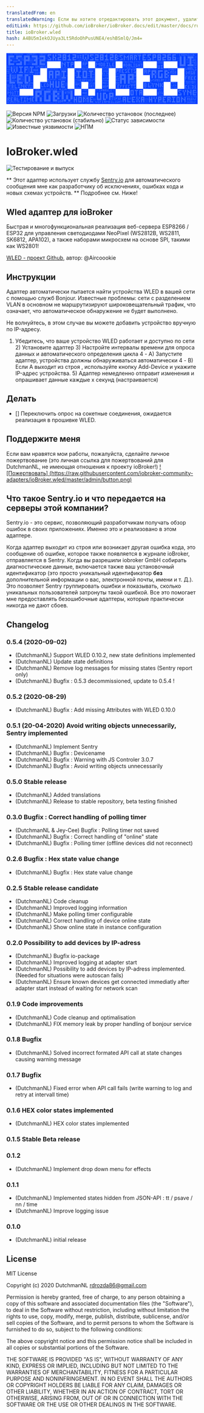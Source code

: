 ```yaml
---
translatedFrom: en
translatedWarning: Если вы хотите отредактировать этот документ, удалите поле «translationFrom», в противном случае этот документ будет снова автоматически переведен
editLink: https://github.com/ioBroker/ioBroker.docs/edit/master/docs/ru/adapterref/iobroker.wled/README.md
title: ioBroker.wled
hash: A4BU5mIekOJUya3Lt5RdoOhPusUNE4/eshBSmlQ/Jm4=
---
```

![Логотип](../../../en/adapterref/iobroker.wled/admin/wled_large.png)

![Версия NPM](http://img.shields.io/npm/v/iobroker.wled.svg)
![Загрузки](https://img.shields.io/npm/dm/iobroker.wled.svg)
![Количество установок (последнее)](http://iobroker.live/badges/wled-installed.svg)
![Количество установок (стабильно)](http://iobroker.live/badges/wled-stable.svg)
![Статус зависимости](https://img.shields.io/david/iobroker-community-adapters/iobroker.wled.svg)
![Известные уязвимости](https://snyk.io/test/github/iobroker-community-adapters/ioBroker.wled/badge.svg)
![НПМ](https://nodei.co/npm/iobroker.wled.png?downloads=true)

# IoBroker.wled
![Тестирование и выпуск](https://github.com/iobroker-community-adapters/ioBroker.wled/workflows/Test%20and%20Release/badge.svg)

** Этот адаптер использует службу [Sentry.io](https://sentry.io) для автоматического сообщения мне как разработчику об исключениях, ошибках кода и новых схемах устройств. ** Подробнее см. Ниже!

## Wled адаптер для ioBroker
Быстрая и многофункциональная реализация веб-сервера ESP8266 / ESP32 для управления светодиодами NeoPixel (WS2812B, WS2811, SK6812, APA102), а также наборами микросхем на основе SPI, такими как WS2801!

[WLED - проект Github](https://github.com/Aircoookie/WLED), автор: @Aircoookie

## Инструкции
Адаптер автоматически пытается найти устройства WLED в вашей сети с помощью служб Bonjour.
Известные проблемы: сети с разделением VLAN в основном не маршрутизируют широковещательный трафик, что означает, что автоматическое обнаружение не будет выполнено.

Не волнуйтесь, в этом случае вы можете добавить устройство вручную по IP-адресу.

1) Убедитесь, что ваше устройство WLED работает и доступно по сети 2) Установите адаптер 3) Настройте интервалы времени для опроса данных и автоматического определения цикла 4 - A) Запустите адаптер, устройства должны обнаруживаться автоматически 4 - B) Если A выходит из строя , используйте кнопку Add-Device и укажите IP-адрес устройства. 5) Адаптер немедленно отправит изменения и опрашивает данные каждые x секунд (настраивается)

## Делать
* [] Переключить опрос на сокетные соединения, ожидается реализация в прошивке WLED.

## Поддержите меня
Если вам нравятся мои работы, пожалуйста, сделайте личное пожертвование (это личная ссылка для пожертвований для DutchmanNL, не имеющая отношения к проекту ioBroker!) [![Пожертвовать] (https://raw.githubusercontent.com/iobroker-community-adapters/ioBroker.wled/master/admin/button.png)](http://paypal.me/DutchmanNL)

## Что такое Sentry.io и что передается на серверы этой компании?
Sentry.io - это сервис, позволяющий разработчикам получать обзор ошибок в своих приложениях. Именно это и реализовано в этом адаптере.

Когда адаптер выходит из строя или возникает другая ошибка кода, это сообщение об ошибке, которое также появляется в журнале ioBroker, отправляется в Sentry. Когда вы разрешили iobroker GmbH собирать диагностические данные, включается также ваш установочный идентификатор (это просто уникальный идентификатор **без** дополнительной информации о вас, электронной почты, имени и т. Д.). Это позволяет Sentry группировать ошибки и показывать, сколько уникальных пользователей затронуты такой ошибкой. Все это помогает мне предоставлять безошибочные адаптеры, которые практически никогда не дают сбоев.

## Changelog
<!--
    Placeholder for the next version (at the beginning of the line):
    ## __WORK IN PROGRESS__
-->

### 0.5.4 (2020-09-02)
* (DutchmanNL) Support WLED 0.10.2, new state definitions implemented
* (DutchmanNL) Update state definitions
* (DutchmanNL) Remove log messages for missing states (Sentry report only)
* (DutchmanNL) Bugfix : 0.5.3 decommissioned, update to 0.5.4 !

### 0.5.2 (2020-08-29)
* (DutchmanNL) Bugfix : Add missing Attributes with WLED 0.10.0

### 0.5.1 (20-04-2020) Avoid writing objects unnecessarily, Sentry implemented
* (DutchmanNL) Implement Sentry
* (DutchmanNL) Bugfix : Devicename
* (DutchmanNL) Bugfix : Warning with JS Controler 3.0.7
* (DutchmanNL) Bugfix : Avoid writing objects unnecessarily

### 0.5.0 Stable release
* (DutchmanNL) Added translations
* (DutchmanNL) Release to stable repository, beta testing finished

### 0.3.0 Bugfix : Correct handling of polling timer
* (DutchmanNL  & Jey-Cee) Bugfix : Polling timer not saved
* (DutchmanNL) Bugfix : Correct handling of "online" state
* (DutchmanNL) Bugfix : Polling timer (offline devices did not reconnect)

### 0.2.6 Bugfix : Hex state value change
* (DutchmanNL) Bugfix : Hex state value change

### 0.2.5 Stable release candidate
* (DutchmanNL) Code cleanup
* (DutchmanNL) Improved logging information
* (DutchmanNL) Make polling timer configurable
* (DutchmanNL) Correct handling of device online state
* (DutchmanNL) Show online state in instance configuration

### 0.2.0 Possibility to add devices by IP-adress
* (DutchmanNL) Bugfix io-package
* (DutchmanNL) Improved logging at adapter start
* (DutchmanNL) Possibility to add devices by IP-adress implemented. (Needed for situations were autoscan fails)
* (DutchmanNL) Ensure known devices get connected immediatly after adapter start instead of waiting for network scan

### 0.1.9 Code improvements
* (DutchmanNL) Code cleanup and optimalisation
* (DutchmanNL) FIX memory leak by proper handling of bonjour service

### 0.1.8 Bugfix
* (DutchmanNL) Solved incorrect formated API call at state changes causing warning message

### 0.1.7 Bugfix
* (DutchmanNL) Fixed error when API call fails (write warning to log and retry at intervall time)

### 0.1.6 HEX color states implemented
* (DutchmanNL) HEX color states implemented

### 0.1.5 Stable Beta release

### 0.1.2
* (DutchmanNL) Implement drop down menu for effects

### 0.1.1
* (DutchmanNL) Implemented states hidden from JSON-API : tt / psave / nn / time
* (DutchmanNL) Improve logging issue

### 0.1.0
* (DutchmanNL) initial release

## License
MIT License

Copyright (c) 2020 DutchmanNL <rdrozda86@gmail.com>

Permission is hereby granted, free of charge, to any person obtaining a copy
of this software and associated documentation files (the "Software"), to deal
in the Software without restriction, including without limitation the rights
to use, copy, modify, merge, publish, distribute, sublicense, and/or sell
copies of the Software, and to permit persons to whom the Software is
furnished to do so, subject to the following conditions:

The above copyright notice and this permission notice shall be included in all
copies or substantial portions of the Software.

THE SOFTWARE IS PROVIDED "AS IS", WITHOUT WARRANTY OF ANY KIND, EXPRESS OR
IMPLIED, INCLUDING BUT NOT LIMITED TO THE WARRANTIES OF MERCHANTABILITY,
FITNESS FOR A PARTICULAR PURPOSE AND NONINFRINGEMENT. IN NO EVENT SHALL THE
AUTHORS OR COPYRIGHT HOLDERS BE LIABLE FOR ANY CLAIM, DAMAGES OR OTHER
LIABILITY, WHETHER IN AN ACTION OF CONTRACT, TORT OR OTHERWISE, ARISING FROM,
OUT OF OR IN CONNECTION WITH THE SOFTWARE OR THE USE OR OTHER DEALINGS IN THE
SOFTWARE.